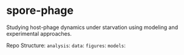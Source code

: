 # spore-phage
Studying host-phage dynamics under starvation using modeling and experimental approaches.

Repo Structure:
`analysis`:
`data`:
`figures`:
`models`:

